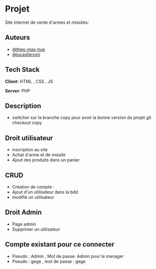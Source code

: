 
# Projet
Site internet de vente d'armes et missiles:


## Auteurs

- [@theo-max-hue](https://github.com/Theo-max-hue)
- [@lucasfarroni](@https://github.com/lucasfarroni)


## Tech Stack

**Client:** HTML , CSS , JS

**Server:** PHP


## Description
- switcher sur la branche copy pour avoir la bonne version du projet
git checkout copy

## Droit utilisateur 
- inscription au site
- Achat d'arme et de missile
- Ajout des produits dans un panier

## CRUD 
- Création de compte :
- Ajout d'un utilisateur dans la bdd
- modifié un utilisateur

## Droit Admin 
- Page admin
- Supprimer un utilisateur


## Compte existant pour ce connecter
- Pseudo : Admin , Mot de passe: Admin pour le manager
- Pseudo : gege , mot de passe : gege


